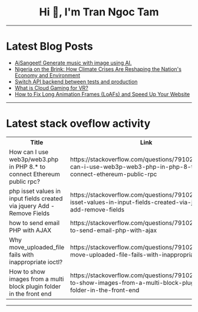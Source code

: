 <h1 align="center">Hi 👋, I'm Tran Ngoc Tam</h1>

---

# Latest Blog Posts 
<!-- BLOG-POST-LIST:START -->
- [AiSangeet! Generate music with image using AI.](https://dev.to/vishal_tiwari_114f21d14e5/aisangeet-generate-music-with-image-using-ai-2ci5)
- [Nigeria on the Brink: How Climate Crises Are Reshaping the Nation&#39;s Economy and Environment](https://dev.to/ifeanyiogbekene/nigeria-on-the-brink-how-climate-crises-are-reshaping-the-nations-economy-and-environment-4f5c)
- [Switch API backend between tests and production](https://dev.to/cherubins_thibaut/switch-api-backend-between-tests-and-production-2i3a)
- [What is Cloud Gaming for VR?](https://dev.to/gamepro/what-is-cloud-gaming-for-vr-alf)
- [How to Fix Long Animation Frames &lpar;LoAFs&rpar; and Speed Up Your Website](https://dev.to/requestmetrics/how-to-fix-long-animation-frames-loafs-and-speed-up-your-website-nm1)
<!-- BLOG-POST-LIST:END -->

---

# Latest stack oveflow activity
<table>
  <tr><th>Title</th><th>Link</th></tr>
  <!-- STACKOVERFLOW:START --><tr><td>How can I use web3p/web3.php in PHP 8.* to connect Ethereum public rpc?</td><td>https://stackoverflow.com/questions/79102558/how-can-i-use-web3p-web3-php-in-php-8-to-connect-ethereum-public-rpc</td></tr><tr><td>php isset values in input fields created via jquery Add - Remove Fields</td><td>https://stackoverflow.com/questions/79102523/php-isset-values-in-input-fields-created-via-jquery-add-remove-fields</td></tr><tr><td>how to send email PHP with AJAX</td><td>https://stackoverflow.com/questions/79102518/how-to-send-email-php-with-ajax</td></tr><tr><td>Why move_uploaded_file fails with inappropriate ioctl?</td><td>https://stackoverflow.com/questions/79102444/why-move-uploaded-file-fails-with-inappropriate-ioctl</td></tr><tr><td>How to show images from a multi block plugin folder in the front end</td><td>https://stackoverflow.com/questions/79102376/how-to-show-images-from-a-multi-block-plugin-folder-in-the-front-end</td></tr><!-- STACKOVERFLOW:END -->
</table>

---


